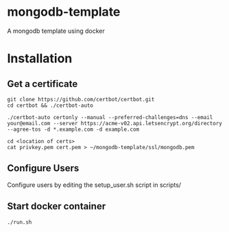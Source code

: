 # mongodb-template
A mongodb template using docker


# Installation  
## Get a certificate
`git clone https://github.com/certbot/certbot.git`  
`cd certbot && ./certbot-auto`  
```
./certbot-auto certonly --manual --preferred-challenges=dns --email your@email.com --server https://acme-v02.api.letsencrypt.org/directory --agree-tos -d *.example.com -d example.com
```
`cd <location of certs>`  
`cat privkey.pem cert.pem > ~/mongodb-template/ssl/mongodb.pem`  

## Configure Users
Configure users by editing the setup_user.sh script in scripts/

## Start docker container
`./run.sh`
